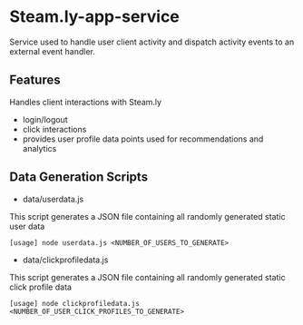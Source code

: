 # Steam.ly-app-service
Service used to handle user client activity and dispatch activity events to an external event handler.

## Features
Handles client interactions with Steam.ly
- login/logout
- click interactions
- provides user profile data points used for recommendations and analytics

## Data Generation Scripts
- data/userdata.js

This script generates a JSON file containing all randomly generated static user data
```
[usage] node userdata.js <NUMBER_OF_USERS_TO_GENERATE>
```

- data/clickprofiledata.js

This script generates a JSON file containing all randomly generated static click profile data
```
[usage] node clickprofiledata.js <NUMBER_OF_USER_CLICK_PROFILES_TO_GENERATE>
```
